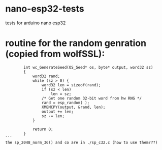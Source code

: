 # nano-esp32-tests
tests for arduino nano esp32

# routine for the random genration (copied from wolfSSL):
````
        int wc_GenerateSeed(OS_Seed* os, byte* output, word32 sz)
        {
            word32 rand;
            while (sz > 0) {
                word32 len = sizeof(rand);
                if (sz < len)
                    len = sz;
                /* Get one random 32-bit word from hw RNG */
                rand = esp_random( );
                XMEMCPY(output, &rand, len);
                output += len;
                sz -= len;
            }

            return 0;
        }
```
the sp_2048_norm_36() and co are in ./sp_c32.c (how to use them???)


